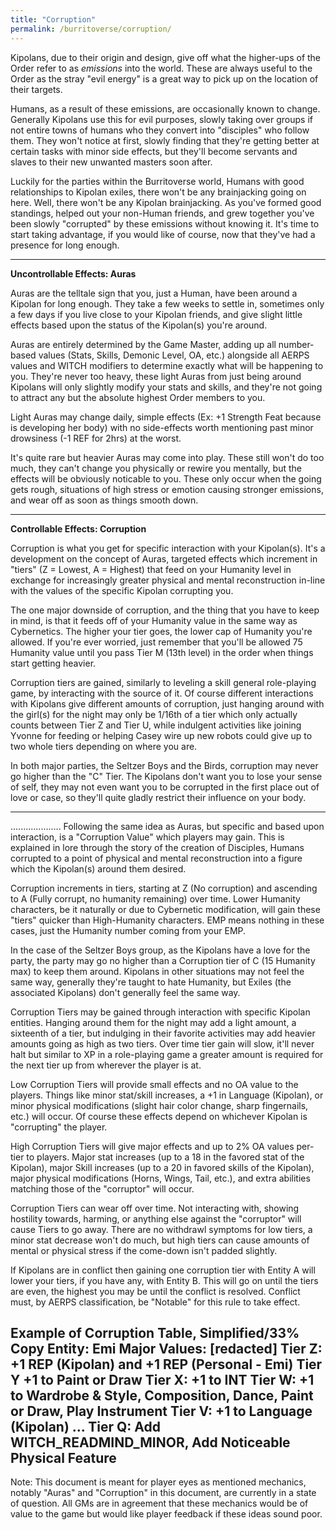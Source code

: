 ```yaml
---
title: "Corruption"
permalink: /burritoverse/corruption/
---
```


Kipolans, due to their origin and design, give off what the higher-ups of the Order refer to as *emissions* into the world. These are always useful to the Order as the stray "evil energy" is a great way to pick up on the location of their targets.

Humans, as a result of these emissions, are occasionally known to change. Generally Kipolans use this for evil purposes, slowly taking over groups if not entire towns of humans who they convert into "disciples" who follow them. They won't notice at first, slowly finding that they're getting better at certain tasks with minor side effects, but they'll become servants and slaves to their new unwanted masters soon after.

Luckily for the parties within the Burritoverse world, Humans with good relationships to Kipolan exiles, there won't be any brainjacking going on here. Well, there won't be any Kipolan brainjacking. As you've formed good standings, helped out your non-Human friends, and grew together you've been slowly "corrupted" by these emissions without knowing it. It's time to start taking advantage, if you would like of course, now that they've had a presence for long enough.

---

**Uncontrollable Effects: Auras**

Auras are the telltale sign that you, just a Human, have been around a Kipolan for long enough. They take a few weeks to settle in, sometimes only a few days if you live close to your Kipolan friends, and give slight little effects based upon the status of the Kipolan(s) you're around.

Auras are entirely determined by the Game Master, adding up all number-based values (Stats, Skills, Demonic Level, OA, etc.) alongside all AERPS values and WITCH modifiers to determine exactly what will be happening to you. They're never too heavy, these light Auras from just being around Kipolans will only slightly modify your stats and skills, and they're not going to attract any but the absolute highest Order members to you.

Light Auras may change daily, simple effects (Ex: +1 Strength Feat because <Kipolan> is developing her body) with no side-effects worth mentioning past minor drowsiness (-1 REF for 2hrs) at the worst.

It's quite rare but heavier Auras may come into play. These still won't do too much, they can't change you physically or rewire you mentally, but the effects will be obviously noticable to you. These only occur when the going gets rough, situations of high stress or emotion causing stronger emissions, and wear off as soon as things smooth down. 

---

**Controllable Effects: Corruption**

Corruption is what you get for specific interaction with your Kipolan(s). It's a development on the concept of Auras, targeted effects which increment in "tiers" (Z = Lowest, A = Highest) that feed on your Humanity level in exchange for increasingly greater physical and mental reconstruction in-line with the values of the specific Kipolan corrupting you.

The one major downside of corruption, and the thing that you have to keep in mind, is that it feeds off of your Humanity value in the same way as Cybernetics. The higher your tier goes, the lower cap of Humanity you're allowed. If you're ever worried, just remember that you'll be allowed 75 Humanity value until you pass Tier M (13th level) in the order when things start getting heavier.

Corruption tiers are gained, similarly to leveling a skill general role-playing game, by interacting with the source of it. Of course different interactions with Kipolans give different amounts of corruption, just hanging around with the girl(s) for the night may only be 1/16th of a tier which only actually counts between Tier Z and Tier U, while indulgent activities like joining Yvonne for feeding or helping Casey wire up new robots could give up to two whole tiers depending on where you are.

In both major parties, the Seltzer Boys and the Birds, corruption may never go higher than the "C" Tier. The Kipolans don't want you to lose your sense of self, they may not even want you to be corrupted in the first place out of love or case, so they'll quite gladly restrict their influence on your body.

---


....................
Following the same idea as Auras, but specific and based upon interaction, is a "Corruption Value" which players may gain. This is explained in lore through the story of the creation of Disciples, Humans corrupted to a point of physical and mental reconstruction into a figure which the Kipolan(s) around them desired.

Corruption increments in tiers, starting at Z (No corruption) and ascending to A (Fully corrupt, no humanity remaining) over time. Lower Humanity characters, be it naturally or due to Cybernetic modification, will gain these "tiers" quicker than High-Humanity characters. EMP means nothing in these cases, just the Humanity number coming from your EMP. 

In the case of the Seltzer Boys group, as the Kipolans have a love for the party, the party may go no higher than a Corruption tier of C (15 Humanity max) to keep them around. Kipolans in other situations may not feel the same way, generally they're taught to hate Humanity, but Exiles (the associated Kipolans) don't generally feel the same way.

Corruption Tiers may be gained through interaction with specific Kipolan entities. Hanging around them for the night may add a light amount, a sixteenth of a tier, but indulging in their favorite activities may add heavier amounts going as high as two tiers. Over time tier gain will slow, it'll never halt but similar to XP in a role-playing game a greater amount is required for the next tier up from wherever the player is at.

Low Corruption Tiers will provide small effects and no OA value to the players. Things like minor stat/skill increases, a +1 in Language (Kipolan), or minor physical modifications (slight hair color change, sharp fingernails, etc.) will occur. Of course these effects depend on whichever Kipolan is "corrupting" the player.

High Corruption Tiers will give major effects and up to 2% OA values per-tier to players. Major stat increases (up to a 18 in the favored stat of the Kipolan), major Skill increases (up to a 20 in favored skills of the Kipolan), major physical modifications (Horns, Wings, Tail, etc.), and extra abilities matching those of the "corruptor" will occur.

Corruption Tiers can wear off over time. Not interacting with, showing hostility towards, harming, or anything else against the "corruptor" will cause Tiers to go away. There are no withdrawl symptoms for low tiers, a minor stat decrease won't do much, but high tiers can cause amounts of mental or physical stress if the come-down isn't padded slightly.

If Kipolans are in conflict then gaining one corruption tier with Entity A will lower your tiers, if you have any, with Entity B. This will go on until the tiers are even, the highest you may be until the conflict is resolved. Conflict must, by AERPS classification, be "Notable" for this rule to take effect.

Example of Corruption Table, Simplified/33% Copy
Entity: Emi
Major Values: [redacted]
Tier Z: +1 REP (Kipolan) and +1 REP (Personal - Emi)
Tier Y  +1 to Paint or Draw
Tier X: +1 to INT
Tier W: +1 to Wardrobe & Style, Composition, Dance, Paint or Draw, Play Instrument
Tier V: +1 to Language (Kipolan)
...
Tier Q: Add WITCH_READMIND_MINOR, Add Noticeable Physical Feature
-----------------------------------
Note: This document is meant for player eyes as mentioned mechanics, notably "Auras" and "Corruption" in this document, are currently in a state of question. All GMs are in agreement that these mechanics would be of value to the game but would like player feedback if these ideas sound poor.

